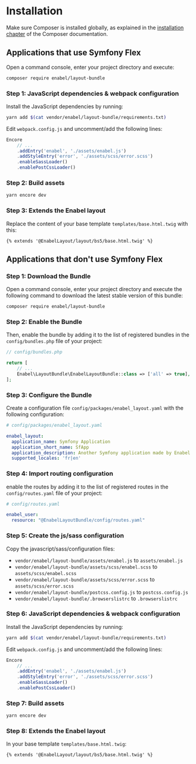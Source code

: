 # Installation

Make sure Composer is installed globally, as explained in the
[installation chapter](https://getcomposer.org/doc/00-intro.md)
of the Composer documentation.

## Applications that use Symfony Flex

Open a command console, enter your project directory and execute:

```bash
composer require enabel/layout-bundle
```

### Step 1: JavaScript dependencies & webpack configuration

Install the JavaScript dependencies by running:

```bash
yarn add $(cat vendor/enabel/layout-bundle/requirements.txt)
```

Edit `webpack.config.js` and uncomment/add the following lines:

```javascript
Encore
    // ...
    .addEntry('enabel', './assets/enabel.js')
    .addStyleEntry('error', './assets/scss/error.scss')
    .enableSassLoader()
    .enablePostCssLoader()
```

### Step 2: Build assets

```bash
yarn encore dev
```

### Step 3: Extends the Enabel layout

Replace the content of your base template `templates/base.html.twig` with this:

```twig
{% extends '@EnabelLayout/layout/bs5/base.html.twig' %}
```

## Applications that don't use Symfony Flex

### Step 1: Download the Bundle

Open a command console, enter your project directory and execute the
following command to download the latest stable version of this bundle:

```bash
composer require enabel/layout-bundle
```

### Step 2: Enable the Bundle

Then, enable the bundle by adding it to the list of registered bundles
in the `config/bundles.php` file of your project:

```php
// config/bundles.php

return [
    // ...
    Enabel\LayoutBundle\EnabelLayoutBundle::class => ['all' => true],
];
```

### Step 3: Configure the Bundle

Create a configuration file `config/packages/enabel_layout.yaml` with the following configuration:
```yaml
# config/packages/enabel_layout.yaml

enabel_layout:
  application_name: Symfony Application
  application_short_name: SfApp
  application_description: Another Symfony application made by Enabel
  supported_locales: 'fr|en'
```

### Step 4: Import routing configuration

enable the routes by adding it to the list of registered routes
in the `config/routes.yaml` file of your project:

```yaml
# config/routes.yaml

enabel_user:
  resource: "@EnabelLayoutBundle/config/routes.yaml"
```

### Step 5: Create the js/sass configuration

Copy the javascript/sass/configuration files:
- `vendor/enabel/layout-bundle/assets/enabel.js` to `assets/enabel.js`
- `vendor/enabel/layout-bundle/assets/scss/enabel.scss` to `assets/scss/enabel.scss`
- `vendor/enabel/layout-bundle/assets/scss/error.scss` to `assets/scss/error.scss`
- `vendor/enabel/layout-bundle/postcss.config.js` to `postcss.config.js`
- `vendor/enabel/layout-bundle/.browserslistrc` to `.browserslistrc`

### Step 6: JavaScript dependencies & webpack configuration

Install the JavaScript dependencies by running:

```bash
yarn add $(cat vendor/enabel/layout-bundle/requirements.txt)
```

Edit `webpack.config.js` and uncomment/add the following lines:

```javascript
Encore
    // ...
    .addEntry('enabel', './assets/enabel.js')
    .addStyleEntry('error', './assets/scss/error.scss')
    .enableSassLoader()
    .enablePostCssLoader()    
```

### Step 7: Build assets

```bash
yarn encore dev
```

### Step 8: Extends the Enabel layout

In your base template `templates/base.html.twig`:

```twig
{% extends '@EnabelLayout/layout/bs5/base.html.twig' %}
```
